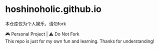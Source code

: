# hoshinoholic.github.io
本仓库仅为个人娱乐，请勿fork

🎮 Personal Project | ⚠️ Do Not Fork  
This repo is just for my own fun and learning. Thanks for understanding!
